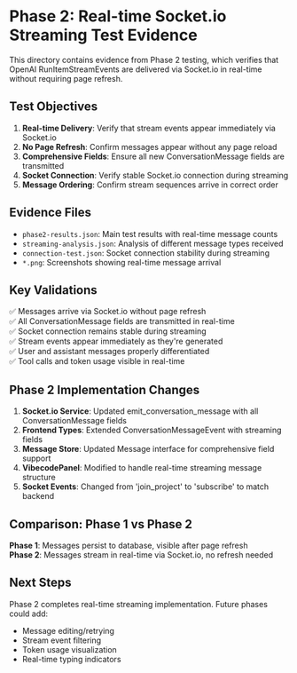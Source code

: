 # Phase 2: Real-time Socket.io Streaming Test Evidence

This directory contains evidence from Phase 2 testing, which verifies that OpenAI RunItemStreamEvents are delivered via Socket.io in real-time without requiring page refresh.

## Test Objectives

1. **Real-time Delivery**: Verify that stream events appear immediately via Socket.io
2. **No Page Refresh**: Confirm messages appear without any page reload
3. **Comprehensive Fields**: Ensure all new ConversationMessage fields are transmitted
4. **Socket Connection**: Verify stable Socket.io connection during streaming
5. **Message Ordering**: Confirm stream sequences arrive in correct order

## Evidence Files

- `phase2-results.json`: Main test results with real-time message counts
- `streaming-analysis.json`: Analysis of different message types received
- `connection-test.json`: Socket connection stability during streaming
- `*.png`: Screenshots showing real-time message arrival

## Key Validations

✅ Messages arrive via Socket.io without page refresh  
✅ All ConversationMessage fields are transmitted in real-time  
✅ Socket connection remains stable during streaming  
✅ Stream events appear immediately as they're generated  
✅ User and assistant messages properly differentiated  
✅ Tool calls and token usage visible in real-time  

## Phase 2 Implementation Changes

1. **Socket.io Service**: Updated emit_conversation_message with all ConversationMessage fields
2. **Frontend Types**: Extended ConversationMessageEvent with streaming fields
3. **Message Store**: Updated Message interface for comprehensive field support
4. **VibecodePanel**: Modified to handle real-time streaming message structure
5. **Socket Events**: Changed from 'join_project' to 'subscribe' to match backend

## Comparison: Phase 1 vs Phase 2

**Phase 1**: Messages persist to database, visible after page refresh  
**Phase 2**: Messages stream in real-time via Socket.io, no refresh needed

## Next Steps

Phase 2 completes real-time streaming implementation. Future phases could add:
- Message editing/retrying
- Stream event filtering
- Token usage visualization
- Real-time typing indicators